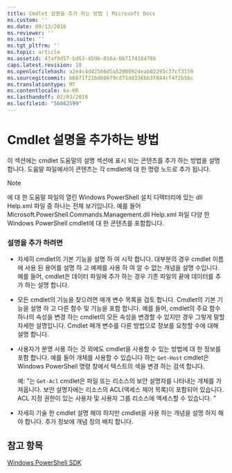```yaml
---
title: Cmdlet 설명을 추가 하는 방법 | Microsoft Docs
ms.custom: ''
ms.date: 09/13/2016
ms.reviewer: ''
ms.suite: ''
ms.tgt_pltfrm: ''
ms.topic: article
ms.assetid: 47af9d57-bd63-4596-816a-0b717418476b
caps.latest.revision: 10
ms.openlocfilehash: a2e4c4d42566d5a52006924eab02295c37cf3159
ms.sourcegitcommit: b6871f21bd666f9cd71dd336bb3f844cf472b56c
ms.translationtype: MT
ms.contentlocale: ko-KR
ms.lasthandoff: 02/03/2019
ms.locfileid: "56862599"
---
```

# <a name="how-to-add-a-cmdlet-description"></a>Cmdlet 설명을 추가하는 방법

이 섹션에는 cmdlet 도움말의 설명 섹션에 표시 되는 콘텐츠를 추가 하는 방법을 설명 합니다. 도움말 파일에서이 콘텐츠는 각 cmdlet에 대 한 명령 노드로 추가 됩니다.

> [!NOTE]
> 에 대 한 도움말 파일의 열린 Windows PowerShell 설치 디렉터리에 있는 dll Help.xml 파일 중 하나는 전체 보기입니다. 예를 들어 Microsoft.PowerShell.Commands.Management.dll Help.xml 파일 다양 한 Windows PowerShell cmdlet에 대 한 콘텐츠를 포함합니다.

### <a name="to-add-a-description"></a>설명을 추가 하려면

- 자세히 cmdlet의 기본 기능을 설명 하 여 시작 합니다. 대부분의 경우 cmdlet 이름에 사용 된 용어를 설명 하 고 예제를 사용 하 여 알 수 없는 개념을 설명 수입니다. 예를 들어, cmdlet은 데이터 파일에 추가 하는 경우 기존 파일의 끝에 데이터를 추가 하는 설명 합니다.

- 모든 cmdlet의 기능을 찾으려면 매개 변수 목록을 검토 합니다. Cmdlet의 기본 기능을 설명 하 고 다른 함수 및 기능을 포함 합니다. 예를 들어, cmdlet의 주요 함수 하나의 속성을 변경 하는 cmdlet의 모든 속성을 변경할 수 있지만 경우 그렇게 말할 자세한 설명입니다. Cmdlet 매개 변수를 다른 방법으로 정보를 요청할 수에 대해 설명 합니다.

- 사용자가 분명 사용 하는 것 외에도 cmdlet을 사용할 수 있는 방법에 대 한 정보를 포함 합니다. 예를 들어 개체를 사용할 수 있습니다 하는 `Get-Host` cmdlet은 Windows PowerShell 명령 창에서 텍스트의 색을 변경 하는 검색 합니다.

  예:  "는 `Get-Acl` cmdlet은 파일 또는 리소스의 보안 설명자를 나타내는 개체를 가져옵니다. 보안 설명자에는 리소스의 ACL(액세스 제어 목록)이 포함되어 있습니다. ACL 지정 권한이 있는 사용자 및 사용자 그룹 리소스에 액세스할 수 있습니다. "

- 자세히 기술 한 cmdlet 설명 해야 하지만 cmdlet을 사용 하는 개념을 설명 하지 해야 합니다. 추가 정보에 개념 정의 배치 합니다.

## <a name="see-also"></a>참고 항목

[Windows PowerShell SDK](../windows-powershell-reference.md)

